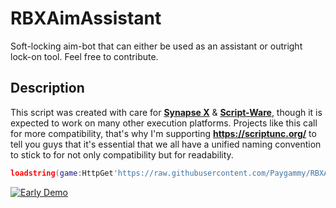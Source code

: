 # RBXAimAssistant
Soft-locking aim-bot that can either be used as an assistant or outright lock-on tool. Feel free to contribute.
## Description
This script was created with care for [**Synapse X**](https://x.synapse.to/) & [**Script-Ware**](https://script-ware.com/), though it is expected to work on many other execution platforms. Projects like this call for more compatibility, that's why I'm supporting **https://scriptunc.org/** to tell you guys that it's essential that we all have a unified naming convention to stick to for not only compatibility but for readability.
```lua
loadstring(game:HttpGet'https://raw.githubusercontent.com/Paygammy/RBXAimAssistant/release/aim-assistant.lua')()
```
[![Early Demo](https://img.youtube.com/vi/7LZp2LcgUlk/0.jpg)](https://www.youtube.com/watch?v=7LZp2LcgUlk)
